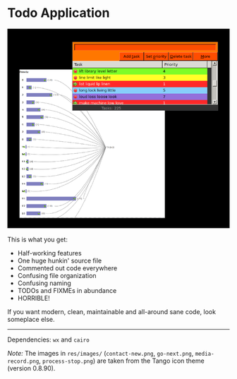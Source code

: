 # Todo Application

![Screenshot](res/img/screenshot.png)

This is what you get:

- Half-working features
- One huge hunkin' source file
- Commented out code everywhere
- Confusing file organization
- Confusing naming
- TODOs and FIXMEs in abundance
- HORRIBLE!

If you want modern, clean, maintainable and all-around sane code, look
someplace else.

-----------

Dependencies: `wx` and `cairo`

*Note:* The images in `res/images/` (`contact-new.png`, `go-next.png`, `media-record.png`, `process-stop.png`) are taken from the Tango icon theme (version 0.8.90).
